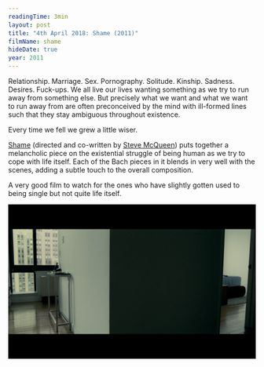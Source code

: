 ```yaml
---
readingTime: 3min
layout: post
title: "4th April 2018: Shame (2011)"
filmName: shame
hideDate: true
year: 2011
---
```

Relationship. Marriage. Sex. Pornography. Solitude. Kinship. Sadness. Desires. Fuck-ups. We all live our lives wanting something as we try to run away from something else. But precisely what we want and what we want to run away from are often preconceived by the mind with ill-formed lines such that they stay ambiguous throughout existence.
<!--more-->
Every time we fell we grew a little wiser.

[Shame](https://www.rottentomatoes.com/m/shame_2011/) (directed and co-written by [Steve McQueen](https://en.wikipedia.org/wiki/Steve_McQueen_(director))) puts together a melancholic piece on the existential struggle of being human as we try to cope with life itself. Each of the Bach pieces in it blends in very well with the scenes, adding a subtle touch to the overall composition.  

A very good film to watch for the ones who have slightly gotten used to being single but not quite life itself.


<img src="/img/shame.png">
